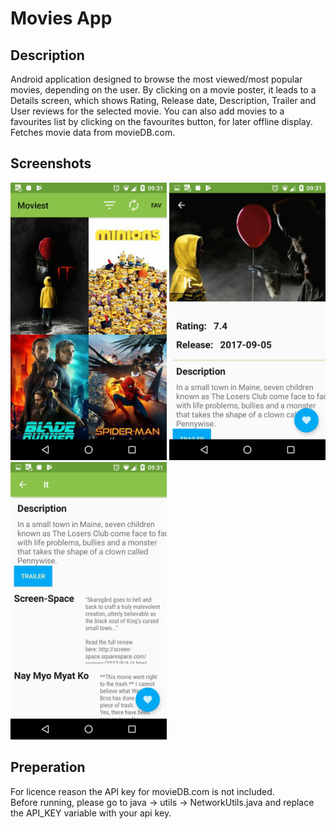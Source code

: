 # Movies App

## Description
Android application designed to browse the most viewed/most popular movies, depending on the user. By clicking on a movie poster,
it leads to a Details screen, which shows Rating, Release date, Description, Trailer and User reviews for
the selected movie. You can also add movies to a favourites list by clicking on the favourites button,
for later offline display. Fetches movie data from movieDB.com.  
## Screenshots
<img src="images/menu.png" height="444" width="250"> <img src="images/details1.png" height="444" width="250"> <img src="images/details2.png" height="444" width="250">
## Preperation
For licence reason the API key for movieDB.com is not included.  
Before running, please go to java -> utils -> NetworkUtils.java and replace the API_KEY variable with your api key.
